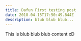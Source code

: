 ```yaml
---
title: Dafun First testing post
date: 2018-04-15T17:50:49.844Z
description: blub blub blub...
---
```

This is blub blub blub content xD
